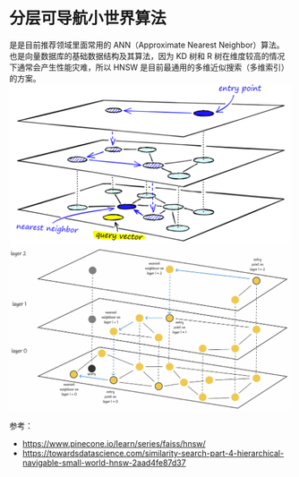 # 分层可导航小世界算法
是是目前推荐领域里面常用的 ANN（Approximate Nearest Neighbor）算法。也是向量数据库的基础数据结构及其算法，因为 KD 树和 R 树在维度较高的情况下通常会产生性能灾难，所以 HNSW 是目前最通用的多维近似搜索（多维索引）的方案。  
![](./HNSW1.png)  
![](./HNSW2.webp)  

参考：
* https://www.pinecone.io/learn/series/faiss/hnsw/
* https://towardsdatascience.com/similarity-search-part-4-hierarchical-navigable-small-world-hnsw-2aad4fe87d37  
